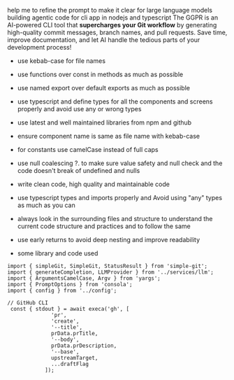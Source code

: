 help me to refine the prompt to make it clear for large language models building agentic code for cli app in nodejs and typescript
The GGPR is an AI-powered CLI tool that **supercharges your Git workflow** by generating high-quality commit messages, branch names, and pull requests. Save time, improve documentation, and let AI handle the tedious parts of your development process!

- use kebab-case for file names
- use functions over const in methods as much as possible
- use named export over default exports as much as possible
- use typescript and define types for all the components and screens properly and avoid use any or wrong types
- use latest and well maintained libraries from npm and github
- ensure component name is same as file name with kebab-case
- for constants use camelCase instead of full caps
- use null coalescing ?. to make sure value safety and null check and the code doesn't break of undefined and nulls
- write clean code, high quality and maintainable code
- use typescript types and imports properly and Avoid using "any" types as much as you can
- always look in the surrounding files and structure to understand the current code structure and practices and to follow the same
- use early returns to avoid deep nesting and improve readability

- some library and code used

```
import { simpleGit, SimpleGit, StatusResult } from 'simple-git';
import { generateCompletion, LLMProvider } from '../services/llm';
import { ArgumentsCamelCase, Argv } from 'yargs';
import { PromptOptions } from 'consola';
import { config } from '../config';

// GitHub CLI
 const { stdout } = await execa('gh', [
              'pr',
              'create',
              '--title',
              prData.prTitle,
              '--body',
              prData.prDescription,
              '--base',
              upstreamTarget,
              ...draftFlag
            ]);
```
